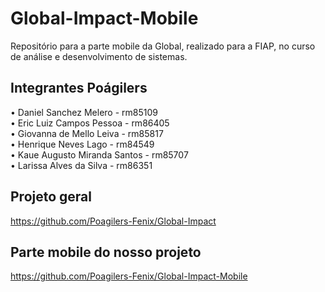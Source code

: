 # Global-Impact-Mobile
Repositório para a parte mobile da Global, realizado para a FIAP, no curso de análise e desenvolvimento de sistemas.

## Integrantes Poágilers

• Daniel Sanchez Melero             - rm85109<br>
• Eric Luiz Campos Pessoa           - rm86405<br>
• Giovanna de Mello Leiva          - rm85817<br>
• Henrique Neves Lago              - rm84549<br>
• Kaue Augusto Miranda Santos      - rm85707<br>
• Larissa Alves da Silva           - rm86351<br>

## Projeto geral

https://github.com/Poagilers-Fenix/Global-Impact

## Parte mobile do nosso projeto

https://github.com/Poagilers-Fenix/Global-Impact-Mobile
